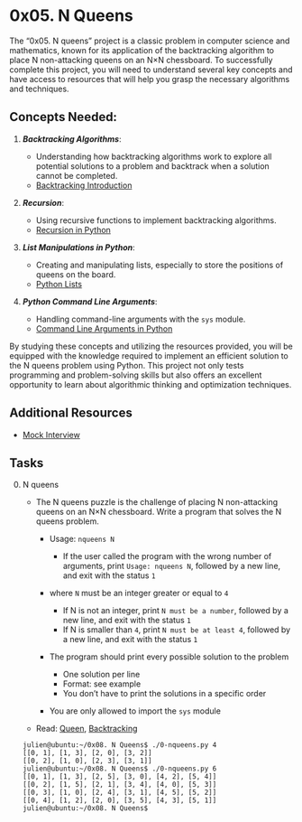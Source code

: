 # 0x05. N Queens

The “0x05. N queens” project is a classic problem in computer science and mathematics, known for its application of the backtracking algorithm to place N non-attacking queens on an N×N chessboard. To successfully complete this project, you will need to understand several key concepts and have access to resources that will help you grasp the necessary algorithms and techniques.

## Concepts Needed:

1. ***Backtracking Algorithms***:

	- Understanding how backtracking algorithms work to explore all potential solutions to a problem and backtrack when a solution cannot be completed.
	- [Backtracking Introduction](https://www.geeksforgeeks.org/introduction-to-backtracking-data-structure-and-algorithm-tutorials/)

2. ***Recursion***:

	- Using recursive functions to implement backtracking algorithms.
	- [Recursion in Python](https://realpython.com/python-thinking-recursively/)

3. ***List Manipulations in Python***:

	- Creating and manipulating lists, especially to store the positions of queens on the board.
	- [Python Lists](https://docs.python.org/3/tutorial/datastructures.html)

4. ***Python Command Line Arguments***:

	- Handling command-line arguments with the `sys` module.
	- [Command Line Arguments in Python](https://docs.python.org/3.3/library/sys.html#sys.argv)

By studying these concepts and utilizing the resources provided, you will be equipped with the knowledge required to implement an efficient solution to the N queens problem using Python. This project not only tests programming and problem-solving skills but also offers an excellent opportunity to learn about algorithmic thinking and optimization techniques.

## Additional Resources

- [Mock Interview](https://www.youtube.com/watch?v=GneS80iYa7I)

## Tasks

0. N queens

	- The N queens puzzle is the challenge of placing N non-attacking queens on an N×N chessboard. Write a program that solves the N queens problem.

		- Usage: `nqueens N` 

			- If the user called the program with the wrong number of arguments, print `Usage: nqueens N`, followed by a new line, and exit with the status `1`

		- where `N` must be an integer greater or equal to `4` 

			- If N is not an integer, print `N must be a number`, followed by a new line, and exit with the status `1`
			- If N is smaller than `4`, print `N must be at least 4`, followed by a new line, and exit with the status `1` 

		- The program should print every possible solution to the problem 

			- One solution per line
			- Format: see example
			- You don’t have to print the solutions in a specific order

		- You are only allowed to import the `sys` module

	- Read: [Queen](https://en.wikipedia.org/wiki/Queen_%28chess%29), [Backtracking](https://en.wikipedia.org/wiki/Backtracking)

	```
	julien@ubuntu:~/0x08. N Queens$ ./0-nqueens.py 4
	[[0, 1], [1, 3], [2, 0], [3, 2]]
	[[0, 2], [1, 0], [2, 3], [3, 1]]
	julien@ubuntu:~/0x08. N Queens$ ./0-nqueens.py 6
	[[0, 1], [1, 3], [2, 5], [3, 0], [4, 2], [5, 4]]
	[[0, 2], [1, 5], [2, 1], [3, 4], [4, 0], [5, 3]]
	[[0, 3], [1, 0], [2, 4], [3, 1], [4, 5], [5, 2]]
	[[0, 4], [1, 2], [2, 0], [3, 5], [4, 3], [5, 1]]
	julien@ubuntu:~/0x08. N Queens$ 
	```
